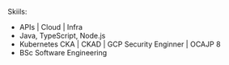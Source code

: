 Skiils:
* APIs | Cloud | Infra
* Java, TypeScript, Node.js
* Kubernetes CKA | CKAD | GCP Security Enginner | OCAJP 8
* BSc Software Engineering
